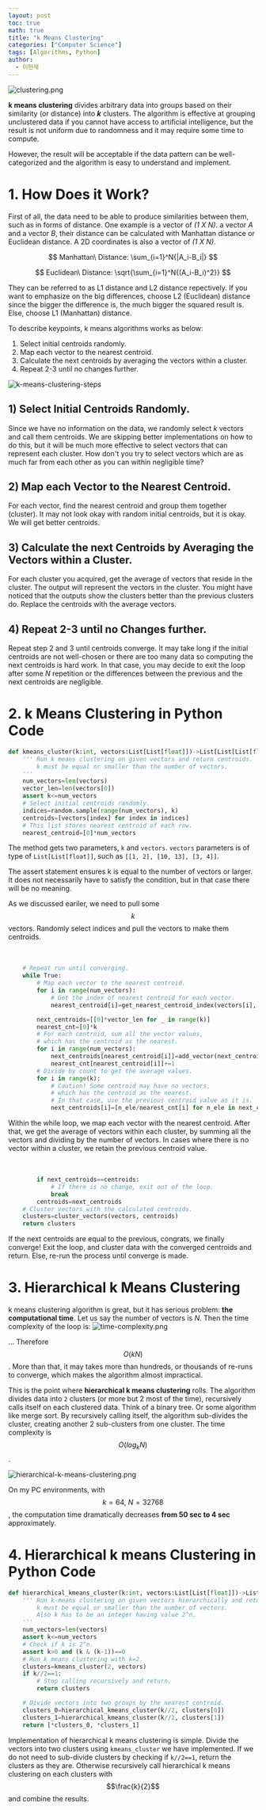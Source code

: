 ```yaml
---
layout: post
toc: true
math: true
title: "k Means Clustering"
categories: ["Computer Science"]
tags: [Algorithms, Python]
author:
  - 이현재
---
```


![clustering.png](/img/2021-12-18-k-means-clustering/clustering.png)

**k means clustering** divides arbitrary data into groups
based on their similarity (or distance) into ***k*** clusters.
The algorithm is effective at grouping unclustered data if you cannot
have access to artificial intelligence, but the result is not uniform
due to randomness and it may require some time to compute.
<!--more-->

However, the result will be acceptable if the data pattern can be
well-categorized and the algorithm is easy to understand and implement.

# 1. How Does it Work?
First of all, the data need to be able to produce similarities between them,
such as in forms of distance. One example is a vector of *(1 X N)*.
a vector *A* and a vector *B*, their distance can be calculated with
Manhattan distance or Euclidean distance.
A 2D coordinates is also a vector of *(1 X N)*.

$$
Manhattan\ Distance: \sum_{i=1}^N{|A_i-B_i|}
$$

$$
Euclidean\ Distance: \sqrt{\sum_{i=1}^N{(A_i-B_i)^2}}
$$

They can be referred to as L1 distance and L2 distance repectively.
If you want to emphasize on the big differences, choose
L2 (Euclidean) distance since the bigger the difference is,
the much bigger the squared result is.
Else, choose L1 (Manhattan) distance.

To describe keypoints, k means algorithms works as below:
1. Select initial centroids randomly.
2. Map each vector to the nearest centroid.
3. Calculate the next centroids by averaging the vectors within a cluster.
4. Repeat 2-3 until no changes further.

![k-means-clustering-steps](/img/2021-12-18-k-means-clustering/k-means-clustering-steps.png)

## 1) Select Initial Centroids Randomly.
Since we have no information on the data, we randomly select
*k* vectors and call them centroids. We are skipping better implementations
on how to do this, but it will be much more effective to select vectors
that can represent each cluster. How don't you try to select vectors which
are as much far from each other as you can within negligible time?

## 2) Map each Vector to the Nearest Centroid.
For each vector, find the nearest centroid and group them together (cluster).
It may not look okay with random initial centroids, but it is okay.
We will get better centroids.

## 3) Calculate the next Centroids by Averaging the Vectors within a Cluster.
For each cluster you acquired, get the average of vectors that reside in
the cluster. The output will represent the vectors in the cluster.
You might have noticed that the outputs show the clusters better than
the previous clusters do. Replace the centroids with the average vectors.

## 4) Repeat 2-3 until no Changes further.
Repeat step 2 and 3 until centroids converge. It may take long if the initial
centroids are not well-chosen or there are too many data so computing the
next centroids is hard work. In that case, you may decide to exit the loop
after some *N* repetition or the differences between the previous and
the next centroids are negligible.

# 2. k Means Clustering in Python Code
``` python
def kmeans_cluster(k:int, vectors:List[List[float]])->List[List[List[float]]]:
    ''' Run k means clustering on given vectors and return centroids.
        k must be equal or smaller than the number of vectors.
    '''
    num_vectors=len(vectors)
    vector_len=len(vectors[0])
    assert k<=num_vectors
    # Select initial centroids randomly.
    indices=random.sample(range(num_vectors), k)
    centroids=[vectors[index] for index in indices]
    # This list stores nearest centroid of each row.
    nearest_centroid=[0]*num_vectors

```

The method gets two parameters, `k` and `vectors`. `vectors` parameters is
of type of `List[List[float]]`, such as `[[1, 2], [10, 13], [3, 4]]`.

The assert statement ensures k is equal to the number of vectors or larger.
It does not necessarily have to satisfy the condition, but in that case
there will be no meaning.

As we discussed eariler, we need to pull some $$k$$ vectors. 
Randomly select indices and pull the vectors to make them centroids.
<br>
<br>
<br>

``` python
    # Repeat run until converging.
    while True:
        # Map each vector to the nearest centroid.
        for i in range(num_vectors):
            # Get the index of nearest centroid for each vector.
            nearest_centroid[i]=get_nearest_centroid_index(vectors[i], centroids)

        next_centroids=[[0]*vector_len for _ in range(k)]
        nearest_cnt=[0]*k
        # For each centroid, sum all the vector values,
        # which has the centroid as the nearest.
        for i in range(num_vectors):
            next_centroids[nearest_centroid[i]]=add_vector(next_centroids[nearest_centroid[i]], vectors[i])
            nearest_cnt[nearest_centroid[i]]+=1
        # Divide by count to get the average values.
        for i in range(k):
            # Caution! Some centroid may have no vectors,
            # which has the centroid as the nearest.
            # In that case, use the previous centroid value as it is.
            next_centroids[i]=[n_ele/nearest_cnt[i] for n_ele in next_centroids[i]] if nearest_cnt[i]!=0 else centroids[i]
```

Within the while loop, we map each vector with the nearest centroid.
After that, we get the average of vectors within each cluster,
by summing all the vectors and dividing by the number of vectors.
In cases where there is no vector within a cluster,
we retain the previous centroid value.
<br>
<br>
<br>

``` python
        if next_centroids==centroids:
            # If there is no change, exit out of the loop.
            break
        centroids=next_centroids
    # Cluster vectors with the calculated centroids.
    clusters=cluster_vectors(vectors, centroids)
    return clusters
```

If the next centroids are equal to the previous, congrats,
we finally converge! Exit the loop, and cluster data with
the converged centroids and return. Else, re-run the process
until converge is made.

<!-- 
{% highlight python linenos %}
{% endhighlight %}
 -->

# 3. Hierarchical k Means Clustering
k means clustering algorithm is great, but it has serious
problem: **the computational time**. 
Let us say the number of vectors is *N*.
Then the time complexity of the loop is:
![time-complexity.png](/img/2021-12-18-k-means-clustering/time-complexity.png)

... Therefore $$O(kN)$$. More than that, it may takes more than
hundreds, or thousands of re-runs to converge, which makes
the algorithm almost impractical.

This is the point where **hierarchical k means clustering** rolls.
The algorithm divides data into `2` clusters (or more but 2
most of the time), recursively calls itself on each clustered data.
Think of a binary tree. Or some algorithm like merge sort.
By recursively calling itself, the algorithm sub-divides the cluster,
creating another 2 sub-clusters from one cluster. The time complexity
is $$O(log_kN)$$.

![hierarchical-k-means-clustering.png](/img/2021-12-18-k-means-clustering/hierarchical-k-means-clustering.png)

On my PC environments, with $$k=64,\ N=32768$$, the computation time
dramatically decreases **from 50 sec to 4 sec** approximately.

# 4. Hierarchical k means Clustering in Python Code
``` python
def hierarchical_kmeans_cluster(k:int, vectors:List[List[float]])->List[List[List[float]]]:
    ''' Run k-means clustering on given vectors hierarchically and return.
        k must be equal or smaller than the number of vectors.
        Also k has to be an integer having value 2^n.
    '''
    num_vectors=len(vectors)
    assert k<=num_vectors
    # Check if k is 2^n.
    assert k>0 and (k & (k-1))==0
    # Run k means clustering with k=2.
    clusters=kmeans_cluster(2, vectors)
    if k//2==1:
        # Stop calling recursively and return.
        return clusters

    # Divide vectors into two groups by the nearest centroid.
    clusters_0=hierarchical_kmeans_cluster(k//2, clusters[0])
    clusters_1=hierarchical_kmeans_cluster(k//2, clusters[1])
    return [*clusters_0, *clusters_1]
```

Implementation of hierarchical k means clustering is simple.
Divide the vectors into two clusters using `kmeans_cluster`
we have implemented. If we do not need to sub-divide clusters
by checking if `k//2==1`, return the clusters as they are.
Otherwise recursively call hierarchical k means clustering on
each clusters with $$\frac{k}{2}$$ and combine the results.